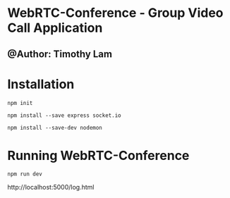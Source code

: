 # WebRTC-Conference - Group Video Call Application

## @Author: Timothy Lam

Installation
============================================================
 ```
 npm init
 ```

 ```
 npm install --save express socket.io
 ```

```
npm install --save-dev nodemon
```

Running WebRTC-Conference
============================================================

```
npm run dev
```

http://localhost:5000/log.html
